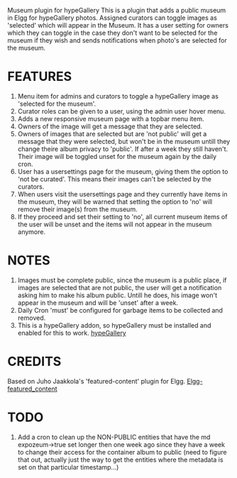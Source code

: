 Museum plugin for hypeGallery
This is a plugin that adds a public museum in Elgg for hypeGallery photos. Assigned curators can toggle images as 'selected' which will appear in the Museum.
It has a user setting for owners which they can toggle in the case they don't want to be selected for the museum if they wish and sends notifications when photo's are selected for the museum.

FEATURES
========
1. Menu item for admins and curators to toggle a hypeGallery image as 'selected for the museum'.
2. Curator roles can be given to a user, using the admin user hover menu.
3. Adds a new responsive museum page with a topbar menu item.
4. Owners of the image will get a message that they are selected.
5. Owners of images that are selected but are 'not public' will get a message that they were selected, but won't be in the museum untill they change theire album privacy to 'public'. If after a week they still haven't. Their image will be toggled unset for the museum again by the daily cron.
6. User has a usersettings page for the museum, giving them the option to 'not be curated'. This means their images can't be selected by the curators.
7. When users visit the usersettings page and they currently have items in the museum, they will be warned that setting the option to 'no' will remove their image(s) from the museum.
8. If they proceed and set their setting to 'no', all current museum items of the user will be unset and the items will not appear in the museum anymore.

NOTES
=====
1. Images must be complete public, since the museum is a public place, if images are selected that are not public, the user will get a notification asking him to make his album public.
Untill he does, his image won't appear in the museum and will be 'unset' after a week.
2. Daily Cron 'must' be configured for garbage items to be collected and removed.
3. This is a hypeGallery addon, so hypeGallery must be installed and enabled for this to work.
[hypeGallery](https://github.com/hypejunction/hypeGallery "hypeGallery")


CREDITS
=======
Based on Juho Jaakkola's 'featured-content' plugin for Elgg.
[Elgg-featured_content](https://github.com/juho-jaakkola/elgg-featured_content "Elgg-featured_content")

TODO
====
1. Add a cron to clean up the NON-PUBLIC entities that have the md expozeum->true set longer then one week ago since they have a week to change their access for the container album to public (need to figure that out, actually just the way to get the entities where the metadata is set on that particular timestamp...)

